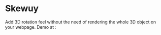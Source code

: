 # Skewuy
Add 3D rotation feel without the need of rendering the whole 3D object on your webpage.
Demo at :
